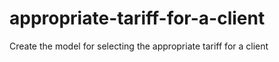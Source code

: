 # appropriate-tariff-for-a-client
Create the model for selecting the appropriate tariff for a client
